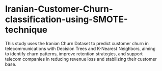 # Iranian-Customer-Churn-classification-using-SMOTE-technique
This study uses the Iranian Churn Dataset to predict customer churn in telecommunications with Decision Trees and K-Nearest Neighbors, aiming to identify churn patterns, improve retention strategies, and support telecom companies in reducing revenue loss and stabilizing their customer base.
